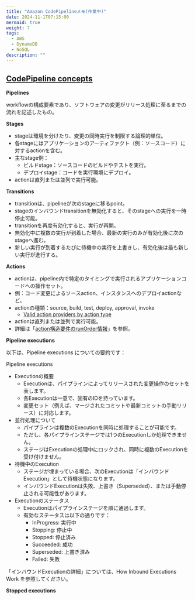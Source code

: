 ```yaml
---
title: "Amazon CodePipelineメモ(作業中)"
date: 2024-11-1T07:15:00
mermaid: true
weight: 7
tags:
  - AWS
  - DynamoDB
  - NoSQL
description: ""
---
```


## [CodePipeline concepts](https://docs.aws.amazon.com/codepipeline/latest/userguide/concepts.html)

**Pipelines**

workflowの構成要素であり、ソフトウェアの変更がリリース処理に至るまでの流れを記述したもの。

**Stages**

- stageは環境を分けたり、変更の同時実行を制限する論理的単位。
- 各stageにはアプリケーションのアーティファクト（例：ソースコード）に対するactionを含む。
- 主なstage例：
  - ビルドstage：ソースコードのビルドやテストを実行。
  - デプロイstage：コードを実行環境にデプロイ。
- actionは直列または並列で実行可能。

**Transitions**

- transitionは、pipelineが次のstageに移るpoint。
- stageのインバウンドtransitionを無効化すると、そのstageへの実行を一時停止可能。
- transitionを再度有効化すると、実行が再開。
- 無効化中に複数の実行が到着した場合、最新の実行のみが有効化後に次のstageへ進む。
- 新しい実行が到着するたびに待機中の実行を上書きし、有効化後は最も新しい実行が進行する。

**Actions**

- actionは、pipeline内で特定のタイミングで実行されるアプリケーションコードへの操作セット。
- 例：コード変更によるソースaction、インスタンスへのデプロイactionなど。
- actionの種類：source, build, test, deploy, approval, invoke
  - [Valid action providers by action type](https://docs.aws.amazon.com/codepipeline/latest/userguide/actions-valid-providers.html)
- actionは直列または並列で実行可能。
- 詳細は「[action構造要件のrunOrder情報](https://docs.aws.amazon.com/codepipeline/latest/userguide/reference-pipeline-structure.html#action-requirements)」を参照。

**Pipeline executions**

以下は、Pipeline executions についての要約です：

Pipeline executions

- Executionの概要
  - Executionは、パイプラインによってリリースされた変更操作のセットを表します。
  - 各Executionは一意で、固有のIDを持っています。
  - 変更セット（例えば、マージされたコミットや最新コミットの手動リリース）に対応します。
- 並行処理について
  - パイプラインは複数のExecutionを同時に処理することが可能です。
  - ただし、各パイプラインステージでは1つのExecutionしか処理できません。
  - ステージはExecutionの処理中にロックされ、同時に複数のExecutionを受け付けません。
- 待機中のExecution
  - ステージが埋まっている場合、次のExecutionは「インバウンドExecution」として待機状態になります。
  - インバウンドExecutionは失敗、上書き（Superseded）、または手動停止される可能性があります。
- Executionのステータス
  - Executionはパイプラインステージを順に通過します。
  - 有効なステータスは以下の通りです：
    - InProgress: 実行中
    - Stopping: 停止中
    - Stopped: 停止済み
    - Succeeded: 成功
    - Superseded: 上書き済み
    - Failed: 失敗

「インバウンドExecutionの詳細」については、How Inbound Executions Work を参照してください。

**Stopped executions**
